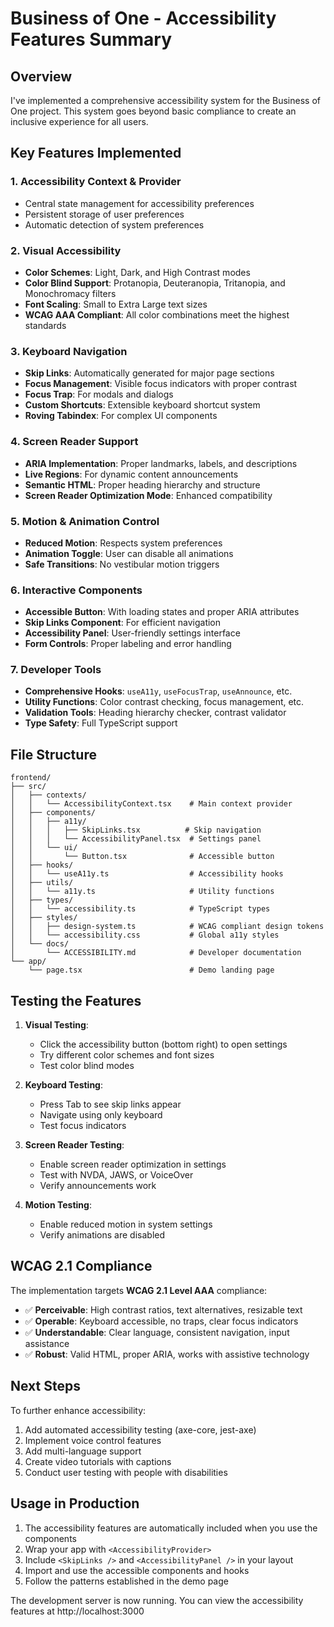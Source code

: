 # Business of One - Accessibility Features Summary

## Overview

I've implemented a comprehensive accessibility system for the Business of One project. This system goes beyond basic compliance to create an inclusive experience for all users.

## Key Features Implemented

### 1. **Accessibility Context & Provider**
- Central state management for accessibility preferences
- Persistent storage of user preferences
- Automatic detection of system preferences

### 2. **Visual Accessibility**
- **Color Schemes**: Light, Dark, and High Contrast modes
- **Color Blind Support**: Protanopia, Deuteranopia, Tritanopia, and Monochromacy filters
- **Font Scaling**: Small to Extra Large text sizes
- **WCAG AAA Compliant**: All color combinations meet the highest standards

### 3. **Keyboard Navigation**
- **Skip Links**: Automatically generated for major page sections
- **Focus Management**: Visible focus indicators with proper contrast
- **Focus Trap**: For modals and dialogs
- **Custom Shortcuts**: Extensible keyboard shortcut system
- **Roving Tabindex**: For complex UI components

### 4. **Screen Reader Support**
- **ARIA Implementation**: Proper landmarks, labels, and descriptions
- **Live Regions**: For dynamic content announcements
- **Semantic HTML**: Proper heading hierarchy and structure
- **Screen Reader Optimization Mode**: Enhanced compatibility

### 5. **Motion & Animation Control**
- **Reduced Motion**: Respects system preferences
- **Animation Toggle**: User can disable all animations
- **Safe Transitions**: No vestibular motion triggers

### 6. **Interactive Components**
- **Accessible Button**: With loading states and proper ARIA attributes
- **Skip Links Component**: For efficient navigation
- **Accessibility Panel**: User-friendly settings interface
- **Form Controls**: Proper labeling and error handling

### 7. **Developer Tools**
- **Comprehensive Hooks**: `useA11y`, `useFocusTrap`, `useAnnounce`, etc.
- **Utility Functions**: Color contrast checking, focus management, etc.
- **Validation Tools**: Heading hierarchy checker, contrast validator
- **Type Safety**: Full TypeScript support

## File Structure

```
frontend/
├── src/
│   ├── contexts/
│   │   └── AccessibilityContext.tsx    # Main context provider
│   ├── components/
│   │   ├── a11y/
│   │   │   ├── SkipLinks.tsx          # Skip navigation
│   │   │   └── AccessibilityPanel.tsx  # Settings panel
│   │   └── ui/
│   │       └── Button.tsx              # Accessible button
│   ├── hooks/
│   │   └── useA11y.ts                  # Accessibility hooks
│   ├── utils/
│   │   └── a11y.ts                     # Utility functions
│   ├── types/
│   │   └── accessibility.ts            # TypeScript types
│   ├── styles/
│   │   ├── design-system.ts            # WCAG compliant design tokens
│   │   └── accessibility.css           # Global a11y styles
│   └── docs/
│       └── ACCESSIBILITY.md            # Developer documentation
└── app/
    └── page.tsx                        # Demo landing page
```

## Testing the Features

1. **Visual Testing**:
   - Click the accessibility button (bottom right) to open settings
   - Try different color schemes and font sizes
   - Test color blind modes

2. **Keyboard Testing**:
   - Press Tab to see skip links appear
   - Navigate using only keyboard
   - Test focus indicators

3. **Screen Reader Testing**:
   - Enable screen reader optimization in settings
   - Test with NVDA, JAWS, or VoiceOver
   - Verify announcements work

4. **Motion Testing**:
   - Enable reduced motion in system settings
   - Verify animations are disabled

## WCAG 2.1 Compliance

The implementation targets **WCAG 2.1 Level AAA** compliance:

- ✅ **Perceivable**: High contrast ratios, text alternatives, resizable text
- ✅ **Operable**: Keyboard accessible, no traps, clear focus indicators
- ✅ **Understandable**: Clear language, consistent navigation, input assistance
- ✅ **Robust**: Valid HTML, proper ARIA, works with assistive technology

## Next Steps

To further enhance accessibility:

1. Add automated accessibility testing (axe-core, jest-axe)
2. Implement voice control features
3. Add multi-language support
4. Create video tutorials with captions
5. Conduct user testing with people with disabilities

## Usage in Production

1. The accessibility features are automatically included when you use the components
2. Wrap your app with `<AccessibilityProvider>`
3. Include `<SkipLinks />` and `<AccessibilityPanel />` in your layout
4. Import and use the accessible components and hooks
5. Follow the patterns established in the demo page

The development server is now running. You can view the accessibility features at http://localhost:3000